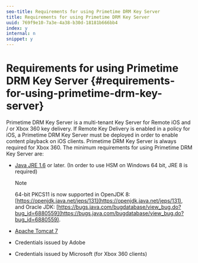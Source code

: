 ```yaml
---
seo-title: Requirements for using Primetime DRM Key Server
title: Requirements for using Primetime DRM Key Server
uuid: 769f9e10-7a3e-4a38-b30d-18181b666bb4
index: y
internal: n
snippet: y
---
```


# Requirements for using Primetime DRM Key Server {#requirements-for-using-primetime-drm-key-server}

Primetime DRM Key Server is a multi-tenant Key Server for Remote iOS and / or Xbox 360 key delivery. If Remote Key Delivery is enabled in a policy for iOS, a Primetime DRM Key Server must be deployed in order to enable content playback on iOS clients. Primetime DRM Key Server is always required for Xbox 360. The minimum requirements for using Primetime DRM Key Server are:

* [Java JRE 1.6](https://www.oracle.com/technetwork/java/javase/downloads/index.html) or later. (In order to use HSM on Windows 64 bit, JRE 8 is required) 

  >[!NOTE]
  >
  >64-bit PKCS11 is now supported in OpenJDK 8: [https://openjdk.java.net/jeps/131](https://openjdk.java.net/jeps/131), and Oracle JDK: [https://bugs.java.com/bugdatabase/view_bug.do?bug_id=6880559](https://bugs.java.com/bugdatabase/view_bug.do?bug_id=6880559).

* [Apache Tomcat 7](https://tomcat.apache.org) 
* Credentials issued by Adobe 
* Credentials issued by Microsoft (for Xbox 360 clients)

